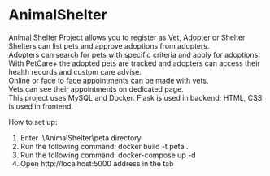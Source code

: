 # AnimalShelter
Animal Shelter Project allows you to register as Vet, Adopter or Shelter
<br /> 
Shelters can list pets and approve adoptions from adopters.
<br /> 
Adopters can search for pets with specific criteria and apply for adoptions.
<br /> 
With PetCare+ the adopted pets are tracked and adopters can access their health records and custom care advise.
<br /> 
Online or face to face appointments can be made with vets.
<br /> 
Vets can see their appointments on dedicated page.
<br /> 
This project uses MySQL and Docker. Flask is used in backend; HTML, CSS is used in frontend. 


How to set up:
1) Enter .\AnimalShelter\peta directory
2) Run the following command:  docker build -t peta .
3) Run the following command:  docker-compose up -d
4) Open http://localhost:5000 address in the tab
